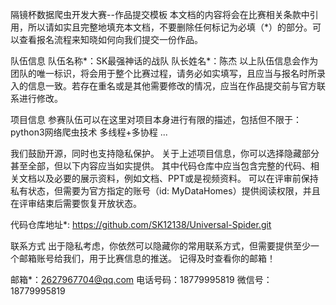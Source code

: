 隔镜杯数据爬虫开发大赛--作品提交模板
本文档的内容将会在比赛相关条款中引用，所以请如实且完整地填充本文档，不要删除任何标记为必填（*）的部分。可以查看报名流程来知晓如何向我们提交一份作品。

队伍信息
队伍名称*：SK最强神话的战队
队长姓名*：陈杰
以上队伍信息会作为团队的唯一标识，将会用于整个比赛过程，请务必如实填写，且应当与报名时所录入的信息一致。若存在重名或是其他需要修改的情况，应当在作品提交前与官方联系进行修改。

项目信息
参赛队伍可以在这里对项目本身进行有限的描述，包括但不限于：
python3网络爬虫技术
多线程+多协程
...

我们鼓励开源，同时也支持隐私保护。 关于上述项目信息，你可以选择隐藏部分甚至全部，但以下内容应当如实提供。 其中代码仓库中应当包含完整的代码、相关文档以及必要的展示资料，例如文档、PPT或是视频资料。 可以在评审前保持私有状态，但需要为官方指定的账号（id: MyDataHomes）提供阅读权限，并且在评审结束后需要恢复开放状态。

代码仓库地址*: https://github.com/SK12138/Universal-Spider.git

联系方式
出于隐私考虑，你依然可以隐藏你的常用联系方式，但需要提供至少一个邮箱账号给我们，用于比赛信息的推送。 记得及时查看你的邮箱！

邮箱*：2627967704@qq.com
电话号码：18779995819
微信号：18779995819
